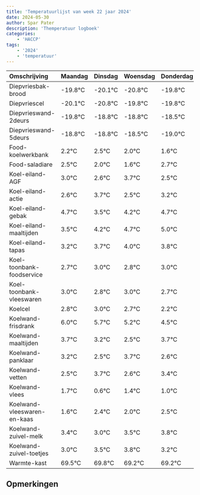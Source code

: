 ```yaml
---
title: 'Temperatuurlijst van week 22 jaar 2024'
date: 2024-05-30
author: Spar Pater
description: 'Themperatuur logboek'
categories:
    - 'HACCP'
tags:
    - '2024'
    - 'temperatuur'
---
```

|Omschrijving|Maandag|Dinsdag|Woensdag|Donderdag|Vrijdag|Zaterdag|Zondag|
|:---|:---|:---|:---|:---|:---|:---|:---|
|Diepvriesbak-brood|-19.8°C|-20.1°C|-20.8°C|-19.8°C| | | |
|Diepvriescel|-20.1°C|-20.8°C|-19.8°C|-19.8°C| | | |
|Diepvrieswand-2deurs|-19.8°C|-18.8°C|-18.8°C|-18.5°C| | | |
|Diepvrieswand-5deurs|-18.8°C|-18.8°C|-18.5°C|-19.0°C| | | |
|Food-koelwerkbank|2.2°C|2.5°C|2.0°C|1.6°C| | | |
|Food-saladiare|2.5°C|2.0°C|1.6°C|2.7°C| | | |
|Koel-eiland-AGF|3.0°C|2.6°C|3.7°C|2.5°C| | | |
|Koel-eiland-actie|2.6°C|3.7°C|2.5°C|3.2°C| | | |
|Koel-eiland-gebak|4.7°C|3.5°C|4.2°C|4.7°C| | | |
|Koel-eiland-maaltijden|3.5°C|4.2°C|4.7°C|5.0°C| | | |
|Koel-eiland-tapas|3.2°C|3.7°C|4.0°C|3.8°C| | | |
|Koel-toonbank-foodservice|2.7°C|3.0°C|2.8°C|3.0°C| | | |
|Koel-toonbank-vleeswaren|3.0°C|2.8°C|3.0°C|2.7°C| | | |
|Koelcel|2.8°C|3.0°C|2.7°C|2.2°C| | | |
|Koelwand-frisdrank|6.0°C|5.7°C|5.2°C|4.5°C| | | |
|Koelwand-maaltijden|3.7°C|3.2°C|2.5°C|3.7°C| | | |
|Koelwand-panklaar|3.2°C|2.5°C|3.7°C|2.6°C| | | |
|Koelwand-vetten|2.5°C|3.7°C|2.6°C|3.4°C| | | |
|Koelwand-vlees|1.7°C|0.6°C|1.4°C|1.0°C| | | |
|Koelwand-vleeswaren-en-kaas|1.6°C|2.4°C|2.0°C|2.5°C| | | |
|Koelwand-zuivel-melk|3.4°C|3.0°C|3.5°C|3.8°C| | | |
|Koelwand-zuivel-toetjes|3.0°C|3.5°C|3.8°C|3.2°C| | | |
|Warmte-kast|69.5°C|69.8°C|69.2°C|69.2°C| | | |

## Opmerkingen


